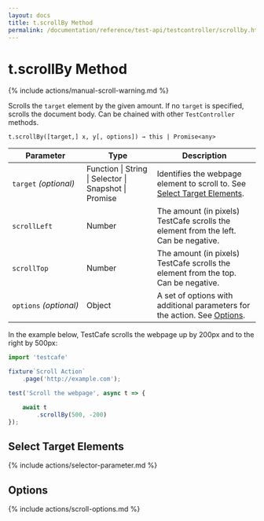 ```yaml
---
layout: docs
title: t.scrollBy Method
permalink: /documentation/reference/test-api/testcontroller/scrollby.html
---
```

# t.scrollBy Method

{% include actions/manual-scroll-warning.md %}

Scrolls the `target` element by the given amount. If no `target` is specified, scrolls the document body. Can be chained with other `TestController` methods.

```text
t.scrollBy([target,] x, y[, options]) → this | Promise<any>
```

Parameter   | Type                                              | Description
----------- | ------------------------------------------------- | --------------------
`target`&#160;*(optional)*  | Function &#124; String &#124; Selector &#124; Snapshot &#124; Promise | Identifies the webpage element to scroll to. See [Select Target Elements](#select-target-elements).
`scrollLeft`&#160;                   | Number | The amount (in pixels) TestCafe scrolls the element from the left. Can be negative.
`scrollTop`&#160;                   | Number | The amount (in pixels) TestCafe scrolls the element from the top. Can be negative.
`options`&#160;*(optional)* | Object | A set of options with additional parameters for the action. See [Options](#options).

In the example below, TestCafe scrolls the webpage up by 200px and to the right by 500px:

```js
import 'testcafe'

fixture`Scroll Action`
    .page('http://example.com');

test('Scroll the webpage', async t => {

    await t
        .scrollBy(500, -200)
});

```

## Select Target Elements

{% include actions/selector-parameter.md %}

## Options

{% include actions/scroll-options.md %}
